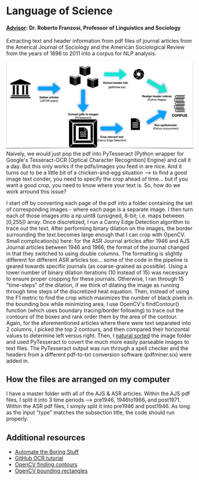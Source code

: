 # Language of Science

#### [Advisor](http://sociology.emory.edu/home/people/faculty/franzosi-roberto.html): Dr. Roberto Franzosi, Professor of Linguistics and Sociology

Extracting text and header information from pdf files of journal articles from the Americal Journal of Sociology and the American Sociological Review from the years of 1896 to 2011 into a corpus for NLP analysis. 

![pipeline](https://github.com/isaranwrap/Language-of-Science/blob/master/pipeline.png)
Naively, we would just pop the pdf into PyTesseract (Python wrapper for Google's Tesseract-OCR [Optical Character Recognition] Engine) and call it a day. But this only works if the pdfs/images you feed in are nice. And it turns out to be a little bit of a chicken-and-egg situation --> to find a good image text conder, you need to specify the crop ahead of time... but if you want a good crop, you need to know where your text is. So, how do we work arround this issue?

I start off by converting each page of the pdf into a folder containing the set of corresponding images - where each page is a separate image. I then turn each of those images into a np.uint8 (unsigned, 8-bit; i.e. maps between [0,255]) array. Once discretized, I run a Canny Edge Detection algorithm to trace out the text. After performing binary dilation on the images, the border surrounding the text becomes large enough that I can crop with OpenCV. Small complication(s) here: for the ASR Journal articles after 1946 and AJS Journal articles between 1946 and 1966, the format of the journal changed in that they switched to using double columns. The formatting is slightly different for different ASR articles too... some of the code in the pipeline is geared towards specific journals (as coarse-grained as possible). Using a lower number of binary dilation iterations (10 instead of 15) was necessary to ensure proper cropping for these journals. Otherwise, I ran through 15 "time-steps" of the dilation, if we think of dilating the image as running through time steps of the discretized heat equation. Then, instead of using the F1 metric to find the crop which maximizes the number of black pixels in the bounding box while minimizing area, I use OpenCV's findContour() function (which uses boundary tracing/border following) to trace out the contours of the boxes and rank order them by the area of the contour. Again, for the aforementioned articles where there were text separated into 2 columns, I picked the top 2 contours, and then compared their horizontal values to determine left versus right. Then, I [natural sorted](https://stackoverflow.com/questions/5967500/how-to-correctly-sort-a-string-with-a-number-inside) the image folder and used PyTesseract to covert the much more easily parseable images to text files. The PyTesseract output was run through a spell checker and the headers from a different pdf-to-txt conversion software (pdfminer.six) were added in. 

## How the files are arranged on my computer
I have a master folder with all of the AJS & ASR articles. Within the AJS pdf files, I split it into 3 time periods --> pre1946, 1946to1966, and post1971. Within the ASR pdf files, I simply split it into pre1946 and post1946. As long as the input "type" matches the subsection title, the code should run properly. 


## Additional resources

- [Automate the Boring Stuff](https://automatetheboringstuff.com/chapter13/)
- [GitHub OCR tutorial](https://github.com/wanghaisheng/awesome-ocr/wiki/Finding-blocks-of-text-in-an-image-using-Python,-OpenCV-and-numpy)
- [OpenCV finding contours](https://stackoverflow.com/questions/16538774/dealing-with-contours-and-bounding-rectangle-in-opencv-2-4-python-2-7)
- [OpenCV bounding rectangles](https://www.programcreek.com/python/example/89437/cv2.boundingRect)
